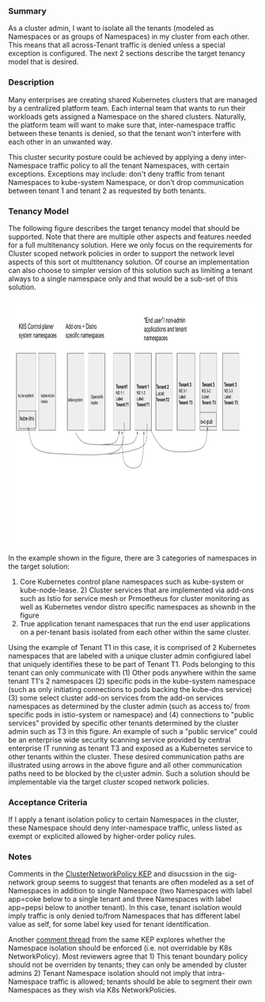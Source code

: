 ### Summary

As a cluster admin, I want to isolate all the tenants (modeled as Namespaces or
as groups of Namespaces) in my cluster from each other. This means that all 
across-Tenant traffic is denied unless a special exception is configured. The 
next 2 sections describe the target tenancy model that is desired.

### Description

Many enterprises are creating shared Kubernetes clusters that are managed by a
centralized platform team. Each internal team that wants to run their workloads
gets assigned a Namespace on the shared clusters. Naturally, the platform team
will want to make sure that, inter-namespace traffic between these tenants is
denied, so that the tenant won't interfere with each other in an unwanted way.

This cluster security posture could be achieved by applying a deny inter-Namespace
traffic policy to all the tenant Namespaces, with certain exceptions. Exceptions
may include: don't deny traffic from tenant Namespaces to kube-system Namespace,
or don't drop communication between tenant 1 and tenant 2 as requested by both
tenants.

### Tenancy Model

The following figure describes the target tenancy model that should be supported. Note 
that there are multiple other aspects and features needed for a full multitenancy solution.
Here we only focus on the requirements for Cluster scoped network policies in order to support 
the network level aspects of this sort ot multitenancy solution. Of course an implementation
can also choose to simpler version of this solution such as limiting a tenant always to a single 
namespace only and that would be a sub-set of this solution.

<p align="center">
  <img src="Tenancy-ns-isolation.png" height="500" width="900"/>
</p>

In the example shown in the figure, there are 3 categories of namespaces in the target solution: 
1) Core Kubernetes control plane namespaces such as kube-system or kube-node-lease. 2) Cluster services that are 
implemented via add-ons such as Istio for service mesh or Prmoetheus for cluster monitoring as well 
as Kubernetes vendor distro specific namespaces as shownb in the figure 
3) True application tenant namespaces that run the end user applications on a per-tenant basis isolated from 
each other within the same cluster.

Using the example of Tenant T1 in this case, it is comprised of 2 Kubernetes namespaces that are 
labeled with a unique cluster admin configiured label that uniquely identifies these to be part of 
Tenant T1. Pods belonging to this tenant can only communicate with (1) Other pods anywhere within the same tenant T1's 2
namespaces (2) specific pods in the kube-system namespace (such as only initiating connections 
to pods backing the kube-dns service) (3) some select cluster add-on services from the add-on services namespaces as 
determined by the cluster admin (such as access to/ from specific pods in istio-system or namespace) and (4) 
connections to "public services" provided by specific other tenants determined by the cluster admin such as T3 
in this figure. An example of such a "public service" could be an enterprise wide security scanning service 
provided by central enterprise IT running as tenant T3 and exposed as a Kubernetes service to other tenants 
within the cluster. These desired communication paths are illustrated using arrows in the above figure and 
all other communication paths need to  be blocked by the cl;uster admin. Such a solution should be implementable 
via the target cluster scoped network policies.

### Acceptance Criteria

If I apply a tenant isolation policy to certain Namespaces in the cluster, these
Namespace should deny inter-namespace traffic, unless listed as exempt or
explicited allowed by higher-order policy rules.

### Notes

Comments in the [ClusterNetworkPolicy KEP](https://github.com/kubernetes/enhancements/pull/2522#discussion_r632866263)
and disucssion in the sig-network group seems to suggest that tenants are often
modeled as a set of Namespaces in addition to single Namespace (two Namespaces
with label app=coke below to a single tenant and three Namespaces with label
app=pepsi below to another tenant). In this case, tenant isolation would imply
traffic is only denied to/from Namespaces that has different label value as self,
for some label key used for tenant identification.

Another [comment thread](https://github.com/kubernetes/enhancements/pull/2522/files#r604694072)
from the same KEP explores whether the Namespace isolation should be enforced
(i.e. not overridable by K8s NetworkPolicy). Most reviewers agree that 1) This
tenant boundary policy should not be overriden by tenants; they can only be
amended by cluster admins 2) Tenant Namespace isolation should not imply that
intra-Namespace traffic is allowed; tenants should be able to segment their own
Namespaces as they wish via K8s NetworkPolicies.
